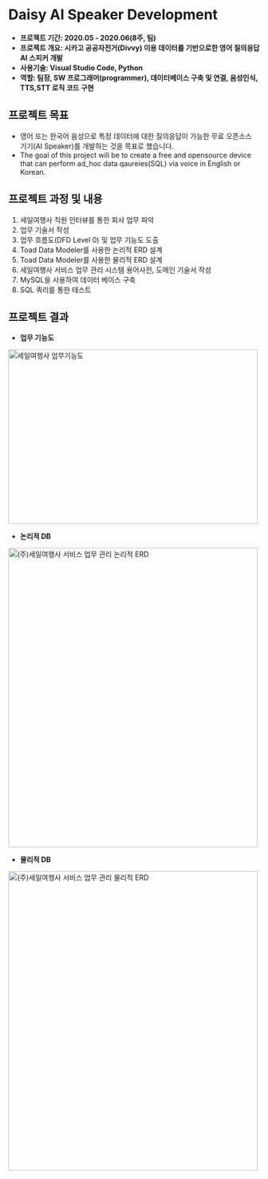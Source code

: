 # Daisy AI Speaker Development

- **프로젝트 기간: 2020.05 - 2020.06(8주, 팀)**
- **프로젝트 개요: 시카고 공공자전거(Divvy) 이용 데이터를 기반으로한 영어 질의응답 AI 스피커 개발**
- **사용기술: Visual Studio Code, Python**
- **역할: 팀장, SW 프로그래머(programmer), 데이터베이스 구축 및 연결, 음성인식, TTS,STT 로직 코드 구현**


## 프로젝트 목표
- 영어 또는 한국어 음성으로 특정 데이터에 대한 질의응답이 가능한 무료 오픈소스 기기(AI Speaker)를 개발하는 것을 목표로 했습니다.
- The goal of this project will be to create a free and opensource device that can perform ad_hoc data qaureies(SQL) via voice in English or Korean. 


## 프로젝트 과정 및 내용

1. 세일여행사 직원 인터뷰를 통한 회사 업무 파악
2. 업무 기술서 작성
3. 업무 흐름도(DFD Level 0) 및 업무 기능도 도출
4. Toad Data Modeler를 사용한 논리적 ERD 설계
5. Toad Data Modeler를 사용한 물리적 ERD 설계
6. 세일여행사 서비스 업무 관리 시스템 용어사전, 도메인 기술서 작성
7. MySQL을 사용하여 데이터 베이스 구축
8. SQL 쿼리를 통한 테스트

## 프로젝트 결과
- **업무 기능도**
<img width="500"  height="350" alt="세일여행사 업무기능도" src="https://user-images.githubusercontent.com/65681568/137960066-b7f7fa77-2d58-48d6-a577-7b522a0d4d83.PNG">

- **논리적 DB**
<img width="500"  height="600" alt="(주)세일여행사 서비스 업무 관리 논리적 ERD" src="https://user-images.githubusercontent.com/65681568/137959774-24f92889-56dc-478a-baf0-80a6327d1965.PNG">

- **물리적 DB** 
<img width="500"  height="600" alt="(주)세일여행사 서비스 업무 관리 물리적 ERD" src="https://user-images.githubusercontent.com/65681568/137959551-9aee6e91-5df2-4922-a4ae-5f192a9fe956.PNG">
